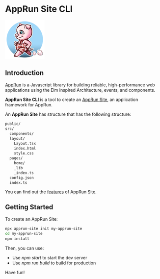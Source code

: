 # AppRun Site CLI

![logo](logo.png)

## Introduction

[AppRun](https://apprun.js.org) is a Javascript library for building reliable, high-performance web applications using the Elm inspired Architecture, events, and components.

**AppRun Site CLI** is a tool to create an [AppRun Site](apprun-site), an application framework for AppRun.

An **AppRun Site** has structure that has the following structure:

```
public/
src/
  components/
  layout/
    Layout.tsx
    index.html
    style.css
  pages/
    home/
    _lib
    _index.ts
  config.json
  index.ts
```

You can find out the [features](/features) of AppRun Site.


## Getting Started

To create an AppRun Site:

```sh
npx apprun-site init my-apprun-site
cd my-apprun-site
npm install
```

Then, you can use:

* Use _npm start_ to start the dev server
* Use _npm run build_ to build for production



Have fun!